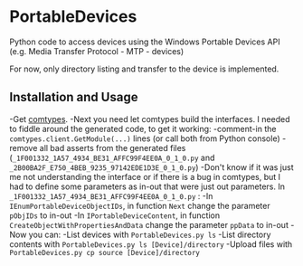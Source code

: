 PortableDevices
===============

Python code to access devices using the Windows Portable Devices API  (e.g. Media Transfer Protocol - MTP - devices)

For now, only directory listing and transfer to the device is implemented.

Installation and Usage
----------------------

-Get [comtypes](https://pypi.python.org/pypi/comtypes).
-Next you need let comtypes build the interfaces. I needed to fiddle around the generated code, to get it working:
 -comment-in the `comtypes.client.GetModule(...)` lines (or call both from Python console)
 -remove all bad asserts from the generated files (`_1F001332_1A57_4934_BE31_AFFC99F4EE0A_0_1_0.py` and `_2B00BA2F_E750_4BEB_9235_97142EDE1D3E_0_1_0.py`)
 -Don't know if it was just me not understanding the interface or if there is a bug in comtypes, but I had to define some parameters as in-out that were just out parameters. In `_1F001332_1A57_4934_BE31_AFFC99F4EE0A_0_1_0.py` :
  -In `IEnumPortableDeviceObjectIDs`, in function `Next` change the parameter `pObjIDs` to in-out
  -In `IPortableDeviceContent`, in function `CreateObjectWithPropertiesAndData` change the parameter `ppData` to in-out
-Now you can:
 -List devices with `PortableDevices.py ls`
 -List directory contents with `PortableDevices.py ls [Device]/directory`
 -Upload files with `PortableDevices.py cp source [Device]/directory`
